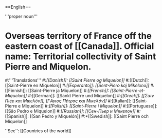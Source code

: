==English==

'''proper noun'''

# Overseas territory of France off the eastern coast of [[Canada]]. Official name: Territorial collectivity of Saint Pierre and Miquelon.
#:'''Translations'''
#:*[[Danish]]: [[Saint Pierre og Miquelon]]
#:*[[Dutch]]: [[Saint-Pierre en Miquelon]]
#:*[[Esperanto]]: [[Sent-Piero kaj Mikelono]]
#:*[[Finnish]]: [[Saint-Pierre ja Miquelon]]
#:*[[French]]: [[Saint-Pierre-et-Miquelon]]
#:*[[German]]: [[Sankt Pierre und Miquelon]]
#:*[[Greek]]: [[Σαιν Πιέρ και Μικελόν]], [['Αγιος Πέτρος και Μικελόν]]
#:*[[Italian]]: [[Saint-Pierre e Miquelon]]
#:*[[Polish]]: [[Saint-Pierre i Miquelon]]
#:*[[Portuguese]]: [[São Pedro e Miquelon]]
#:*[[Russian]]: [[Сен-Пьер и Микелон]]
#:*[[Spanish]]: [[San Pedro y Miquelón]]
#:*[[Swedish]]: [[Saint Pierre och Miquelon]]

''See'': [[Countries of the world]]